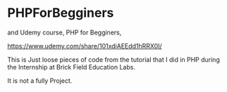 # PHPForBegginers
and Udemy course, PHP for Begginers, 

https://www.udemy.com/share/101xdiAEEdd1hRRX0I/

This is Just loose pieces of code from the tutorial that I did in PHP during the Internship at Brick Field Education Labs. 

It is not a fully Project. 
